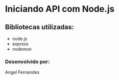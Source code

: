 # Iniciando API com Node.js

## Bibliotecas utilizadas:
- node.js
- express
- nodemon

### Desenvolvido por:
Angel Fernandes